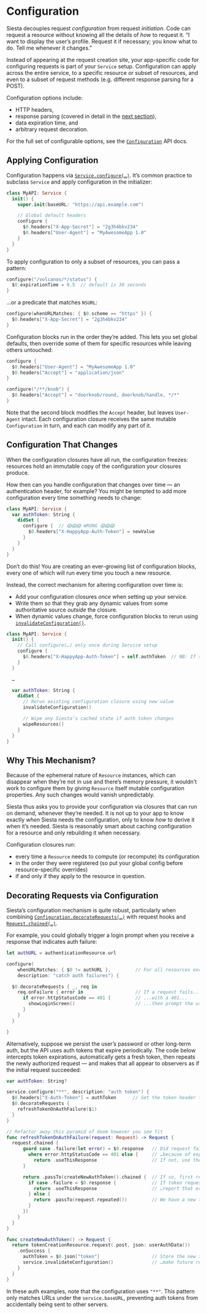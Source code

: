 # Configuration

Siesta decouples request _configuration_ from request _initiation_. Code can request a resource without knowing all the details of _how_ to request it. “I want to display the user’s profile. Request it if necessary; you know what to do. Tell me whenever it changes.”

Instead of appearing at the request creation site, your app-specific code for configuring requests is part of your `Service` setup. Configuration can apply across the entire service, to a specific resource or subset of resources, and even to a subset of request methods (e.g. different response parsing for a POST).

Configuration options include:

- HTTP headers,
- response parsing (covered in detail in the [next section](pipeline.md)),
- data expiration time, and
- arbitrary request decoration.

For the full set of configurable options, see the [`Configuration`](http://bustoutsolutions.github.io/siesta/api/Structs/Configuration.html) API docs.

## Applying Configuration

Configuration happens via [`Service.configure(…)`](http://bustoutsolutions.github.io/siesta/api/Classes/Service.html#/s:FC6Siesta7Service9configureFTPS_31ConfigurationPatternConvertible_14requestMethodsGSqGSaOS_13RequestMethod__11descriptionGSqSS_10configurerFCVS_13Configuration7BuilderT__T_). It’s common practice to subclass `Service` and apply configuration in the initializer:

```swift
class MyAPI: Service {
  init() {
    super.init(baseURL: "https://api.example.com")

    // Global default headers
    configure {
      $0.headers["X-App-Secret"] = "2g3h4bkv234"
      $0.headers["User-Agent"] = "MyAwesomeApp 1.0"
    }
  }
}
```

To apply configuration to only a subset of resources, you can pass a pattern:

```swift
configure("/volcanos/*/status") {
  $0.expirationTime = 0.5  // default is 30 seconds
}
```

…or a predicate that matches `NSURL`:

```swift
configure(whenURLMatches: { $0.scheme == "https" }) {
  $0.headers["X-App-Secret"] = "2g3h4bkv234"
}
```

Configuration blocks run in the order they’re added. This lets you set global defaults, then override some of them for specific resources while leaving others untouched:

```swift
configure {
  $0.headers["User-Agent"] = "MyAwesomeApp 1.0"
  $0.headers["Accept"] = "application/json"
}

configure("/**/knob") {
  $0.headers["Accept"] = "doorknob/round, doorknob/handle, */*"
}
```

Note that the second block modifies the `Accept` header, but leaves `User-Agent` intact. Each configuration closure receives the same mutable `Configuration` in turn, and each can modify any part of it.

## Configuration That Changes

When the configuration closures have all run, the configuration freezes: resources hold an immutable copy of the configuration your closures produce.

How then can you handle configuration that changes over time — an authentication header, for example? You might be tempted to add more configuration every time something needs to change:

```swift
class MyAPI: Service {
  var authToken: String {
    didSet {
      configure​ {  // 😱😱😱 WRONG 😱😱😱
        $0.headers["X-HappyApp-Auth-Token"] = newValue
      }
    }
  }
}
```

Don’t do this! You are creating an ever-growing list of configuration blocks, every one of which will run every time you touch a new resource.

Instead, the correct mechanism for altering configuration over time is:

- Add your configuration closures _once_ when setting up your service.
- Write them so that they grab any dynamic values from some authoritative source _outside_ the closure.
- When dynamic values change, force configuration blocks to rerun using [`invalidateConfiguration()`](http://bustoutsolutions.github.io/siesta/api/Classes/Service.html#/s:FC6Siesta7Service23invalidateConfigurationFT_T_).

```swift
class MyAPI: Service {
  init() {
    // Call configure(…) only once during Service setup
    configure​ {
      $0.headers["X-HappyApp-Auth-Token"] = self.authToken  // NB: If service isn’t a singleton, use weak self
    }
  }

  …

  var authToken: String {
    didSet {
      // Rerun existing configuration closure using new value
      invalidateConfiguration()

      // Wipe any Siesta’s cached state if auth token changes
      wipeResources()
    }
  }
}
```

## Why This Mechanism?

Because of the ephemeral nature of `Resource` instances, which can disappear when they’re not in use and there’s memory pressure, it wouldn’t work to configure them by giving `Resource` itself mutable configuration properties. Any such changes would vanish unpredictably.

Siesta thus asks you to provide your configuration via closures that can run on demand, whenever they’re needed. It is not up to your app to know exactly _when_ Siesta needs the configuration, only to know _how_ to derive it when it’s needed. Siesta is reasonably smart about caching configuration for a resource and only rebuilding it when necessary.

Configuration closures run:

- every time a `Resource` needs to compute (or recompute) its configuration
- in the order they were registered (so put your global config before resource-specific overrides)
- if and only if they apply to the resource in question.

## Decorating Requests via Configuration

Siesta’s configuration mechanism is quite robust, particularly when combining [`Configuration.decorateRequests(…)`](https://bustoutsolutions.github.io/siesta/api/Structs/Configuration.html#/s:FV6Siesta13Configuration16decorateRequestsFFTCS_8ResourcePS_7Request__PS2__T_) with request hooks and [`Request.chained(…)`](https://bustoutsolutions.github.io/siesta/api/Protocols/Request.html#/s:FE6SiestaPS_7Request7chainedFT13whenCompletedFVS_12ResponseInfoOS_18RequestChainAction_PS0__).

For example, you could globally trigger a login prompt when you receive a response that indicates auth failure:

```swift
let authURL = authenticationResource.url

configure(
    whenURLMatches: { $0 != authURL },         // For all resources except auth:
    description: "catch auth failures") {

  $0.decorateRequests { _, req in
    req.onFailure { error in                   // If a request fails...
      if error.httpStatusCode == 401 {         // ...with a 401...
        showLoginScreen()                      // ...then prompt the user to log in
      }
    }
  }

}
```

Alternatively, suppose we persist the user’s password or other long-term auth, but the API uses auth tokens that expire periodically. The code below intercepts token expirations, automatically gets a fresh token, then repeats the newly authorized request — and makes that all appear to observers as if the initial request succeeded:

```swift
var authToken: String?

service.configure("**", description: "auth token") {
  $0.headers["X-Auth-Token"] = authToken      // Set the token header from a var that we can update
  $0.decorateRequests {
    refreshTokenOnAuthFailure($1)
  }
}

// Refactor away this pyramid of doom however you see fit
func refreshTokenOnAuthFailure(request: Request) -> Request {
  request.chained {
      guard case .failure(let error) = $0.response   // Did request fail…
        where error.httpStatusCode == 401 else {     // …because of expired token?
          return .useThisResponse                    // If not, use the response we got.
      }

      return .passTo(createNewAuthToken().chained {  // If so, first request a new token, then:
        if case .failure = $0.response {             // If token request failed…
          return .useThisResponse                    // …report that error.
        } else {
          return .passTo(request.repeated())         // We have a new token! Repeat the original request.
        }
      })
    }
  }
}

func createNewAuthToken() -> Request {
  return tokenCreationResource.request(.post, json: userAuthData())
    .onSuccess {
      authToken = $0.json["token"]                   // Store the new token, then…
      service.invalidateConfiguration()              // …make future requests use it
    }
  }
}
```

In these auth examples, note that the configuration uses `"**"`. This pattern only matches URLs under the `service.baseURL`, preventing auth tokens from accidentally being sent to other servers.
